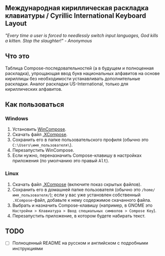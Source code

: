 ## Международная кириллическая раскладка клавиатуры / Cyrillic International Keyboard Layout ##

*"Every time a user is forced to needlessly switch input languages,
God kills a kitten. Stop the slaughter!" - Anonymous*

## Что это ##

Таблица Compose-последовательностей (а в будущем и полноценная раскладка),
упрощающая ввод букв национальных алфавитов на основе кириллицы без
необходимости устанавливать дополнительные раскладки. Аналог раскладки
US-International, только для кириллических алфавитов.

## Как пользоваться ##

### Windows ###

1. Установить [WinCompose](https://github.com/samhocevar/wincompose).
2. Скачать файл [.XCompose](https://github.com/roadkell/cyrillic-intl-layout/blob/main/.XCompose).
3. Сохранить его в папке пользовательского профиля (обычно это `C:\Users\имя_пользователя\`).
4. Перезапустить WinCompose.
5. Если нужно, переназначить Compose-клавишу в настройках приложения (по умолчанию это правый <kbd>Alt</kbd>).

### Linux ###

1. Скачать файл
   [.XCompose](https://github.com/roadkell/cyrillic-intl-layout/blob/main/.XCompose)
   (включите показ скрытых файлов).
2. Сохранить его в домашней папке пользователя (обычно это
   `/home/имя_пользователя/`); если у вас уже установлен собственный
   `.XCompose`-файл, добавьте к нему содержимое скачанного файла.
3. Выбрать и назначить Compose-клавишу (например, в GNOME это `Настройки >
   Клавиатура > Ввод специальных символов > Compose Key`).
4. Перезапустить приложение, в котором будете набирать текст.

## TODO ##

- [ ] Полноценный README на русском и английском с подробными инструкциями